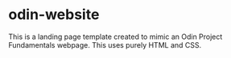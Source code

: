 # odin-website
This is a landing page template created to mimic an Odin Project Fundamentals webpage. This uses purely HTML and CSS.
